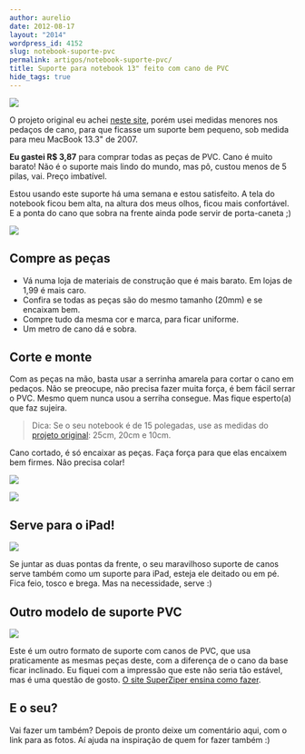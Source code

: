 ```yaml
---
author: aurelio
date: 2012-08-17
layout: "2014"
wordpress_id: 4152
slug: notebook-suporte-pvc
permalink: artigos/notebook-suporte-pvc/
title: Suporte para notebook 13" feito com cano de PVC
hide_tags: true
---
```


![](http://aurelio.net/wp/wp-content/uploads/2012/08/notebook-suporte-pvc.jpg)

O projeto original eu achei [neste site](http://handymidia.com/blog/faca-voce-mesmo-suporte-para-notebook/), porém usei medidas menores nos pedaços de cano, para que ficasse um suporte bem pequeno, sob medida para meu MacBook 13.3" de 2007.

**Eu gastei R$ 3,87** para comprar todas as peças de PVC. Cano é muito barato! Não é o suporte mais lindo do mundo, mas pô, custou menos de 5 pilas, vai. Preço imbatível.

Estou usando este suporte há uma semana e estou satisfeito. A tela do notebook ficou bem alta, na altura dos meus olhos, ficou mais confortável. E a ponta do cano que sobra na frente ainda pode servir de porta-caneta ;)

![](http://aurelio.net/wp/wp-content/uploads/2012/08/suporte-pvc-frente.jpg)


## Compre as peças

  * Vá numa loja de materiais de construção que é mais barato. Em lojas de 1,99 é mais caro.
  * Confira se todas as peças são do mesmo tamanho (20mm) e se encaixam bem.
  * Compre tudo da mesma cor e marca, para ficar uniforme.
  * Um metro de cano dá e sobra.


## Corte e monte

Com as peças na mão, basta usar a serrinha amarela para cortar o cano em pedaços. Não se preocupe, não precisa fazer muita força, é bem fácil serrar o PVC. Mesmo quem nunca usou a serriha consegue. Mas fique esperto(a) que faz sujeira.

> Dica: Se o seu notebook é de 15 polegadas, use as medidas do [projeto original](http://handymidia.com/blog/faca-voce-mesmo-suporte-para-notebook/): 25cm, 20cm e 10cm.

Cano cortado, é só encaixar as peças. Faça força para que elas encaixem bem firmes. Não precisa colar!

![](http://aurelio.net/wp/wp-content/uploads/2012/08/suporte-pvc-1.jpg)

![](http://aurelio.net/wp/wp-content/uploads/2012/08/suporte-pvc-2.jpg)


## Serve para o iPad!

![](http://aurelio.net/wp/wp-content/uploads/2012/08/ipad-suporte-pvc.jpg)

Se juntar as duas pontas da frente, o seu maravilhoso suporte de canos serve também como um suporte para iPad, esteja ele deitado ou em pé. Fica feio, tosco e brega. Mas na necessidade, serve :)


## Outro modelo de suporte PVC

[![](http://farm7.staticflickr.com/6234/7001695669_e48c6ed4e2.jpg)](http://www.superziper.com/2012/03/diy-suporte-para-notebook.html)

Este é um outro formato de suporte com canos de PVC, que usa praticamente as mesmas peças deste, com a diferença de o cano da base ficar inclinado. Eu fiquei com a impressão que este não seria tão estável, mas é uma questão de gosto. [O site SuperZiper ensina como fazer](http://www.superziper.com/2012/03/diy-suporte-para-notebook.html).


## E o seu?

Vai fazer um também? Depois de pronto deixe um comentário aqui, com o link para as fotos. Aí ajuda na inspiração de quem for fazer também :)

